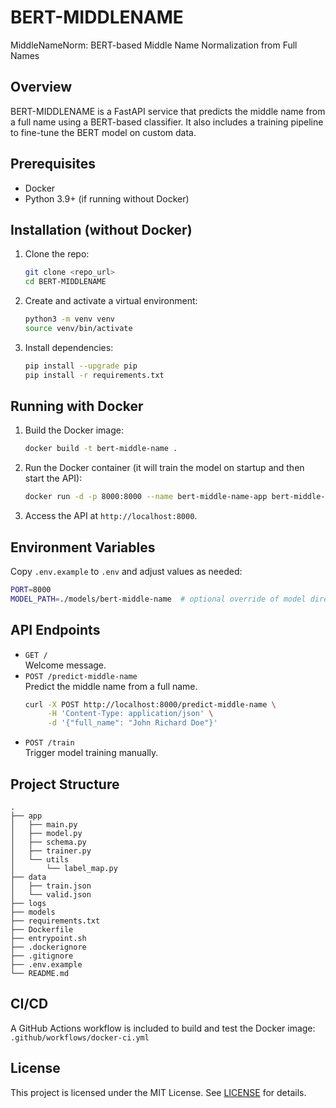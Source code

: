# BERT-MIDDLENAME
MiddleNameNorm: BERT-based Middle Name Normalization from Full Names

## Overview

BERT-MIDDLENAME is a FastAPI service that predicts the middle name from a full name using a BERT-based classifier. It also includes a training pipeline to fine-tune the BERT model on custom data.

## Prerequisites

- Docker
- Python 3.9+ (if running without Docker)

## Installation (without Docker)

1. Clone the repo:
   ```bash
   git clone <repo_url>
   cd BERT-MIDDLENAME
   ```
2. Create and activate a virtual environment:
   ```bash
   python3 -m venv venv
   source venv/bin/activate
   ```
3. Install dependencies:
   ```bash
   pip install --upgrade pip
   pip install -r requirements.txt
   ```

## Running with Docker

1. Build the Docker image:
   ```bash
   docker build -t bert-middle-name .
   ```
2. Run the Docker container (it will train the model on startup and then start the API):
   ```bash
   docker run -d -p 8000:8000 --name bert-middle-name-app bert-middle-name
   ```
3. Access the API at `http://localhost:8000`.

## Environment Variables

Copy `.env.example` to `.env` and adjust values as needed:
```bash
PORT=8000
MODEL_PATH=./models/bert-middle-name  # optional override of model directory
```

## API Endpoints

- `GET /`  
  Welcome message.
- `POST /predict-middle-name`  
  Predict the middle name from a full name.
  ```bash
  curl -X POST http://localhost:8000/predict-middle-name \
       -H 'Content-Type: application/json' \
       -d '{"full_name": "John Richard Doe"}'
  ```
- `POST /train`  
  Trigger model training manually.

## Project Structure

```
.  
├── app  
│   ├── main.py  
│   ├── model.py  
│   ├── schema.py  
│   ├── trainer.py  
│   └── utils  
│       └── label_map.py  
├── data  
│   ├── train.json  
│   └── valid.json  
├── logs  
├── models  
├── requirements.txt  
├── Dockerfile  
├── entrypoint.sh  
├── .dockerignore  
├── .gitignore  
├── .env.example  
└── README.md  
```

## CI/CD

A GitHub Actions workflow is included to build and test the Docker image:  
`.github/workflows/docker-ci.yml`

## License

This project is licensed under the MIT License. See [LICENSE](LICENSE) for details.
